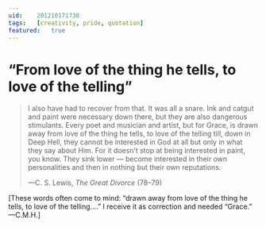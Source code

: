 ```yaml
---
uid:	201210171738
tags:	[creativity, pride, quotation]
featured:	true
---
```


# “From love of the thing he tells, to love of the telling”

> I also have had to recover from that. It was all a snare. Ink and catgut and paint were necessary down there, but they are also dangerous stimulants. Every poet and musician and artist, but for Grace, is drawn away from love of the thing he tells, to love of the telling till, down in Deep Hell, they cannot be interested in God at all but only in what they say about Him. For it doesn’t stop at being interested in paint, you know. They sink lower — become interested in their own personalities and then in nothing but their own reputations.
> 
> —C. S. Lewis, *The Great Divorce* (78–79)

[These words often come to mind: “drawn away from love of the thing he tells, to love of the telling….” I receive it as correction and needed “Grace.” —C.M.H.]
